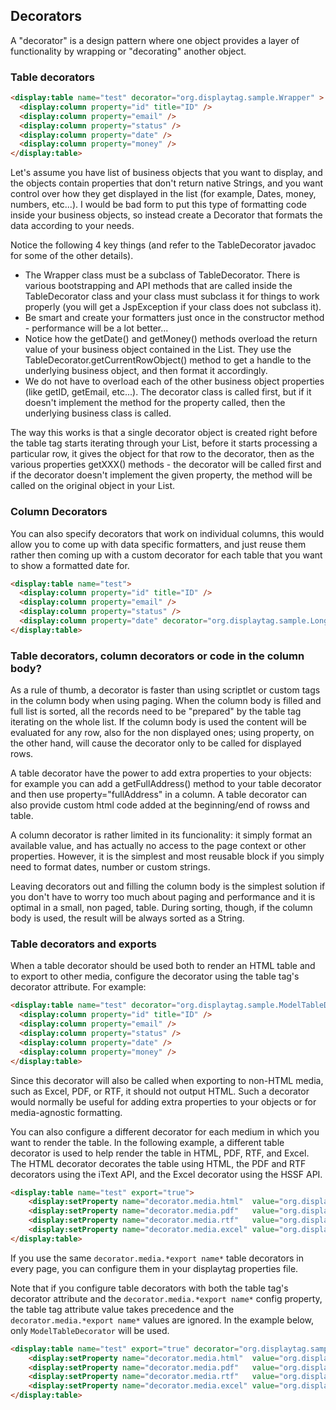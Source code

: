 Decorators
----------

A "decorator" is a design pattern where one object provides a layer of
functionality by wrapping or "decorating" another object.

### Table decorators

```html
<display:table name="test" decorator="org.displaytag.sample.Wrapper" >
  <display:column property="id" title="ID" />
  <display:column property="email" />
  <display:column property="status" />
  <display:column property="date" />
  <display:column property="money" />
</display:table>
```

Let's assume you have list of business objects that you want to display,
and the objects contain properties that don't return native Strings, and
you want control over how they get displayed in the list (for example,
Dates, money, numbers, etc...). I would be bad form to put this type of
formatting code inside your business objects, so instead create a
Decorator that formats the data according to your needs.

Notice the following 4 key things (and refer to the TableDecorator
javadoc for some of the other details).

-   The Wrapper class must be a subclass of TableDecorator. There is
    various bootstrapping and API methods that are called inside the
    TableDecorator class and your class must subclass it for things to
    work properly (you will get a JspException if your class does not
    subclass it).
-   Be smart and create your formatters just once in the constructor
    method - performance will be a lot better...
-   Notice how the getDate() and getMoney() methods overload the return
    value of your business object contained in the List. They use the
    TableDecorator.getCurrentRowObject() method to get a handle to the
    underlying business object, and then format it accordingly.
-   We do not have to overload each of the other business object
    properties (like getID, getEmail, etc...). The decorator class is
    called first, but if it doesn't implement the method for the
    property called, then the underlying business class is called.

The way this works is that a single decorator object is created right
before the table tag starts iterating through your List, before it
starts processing a particular row, it gives the object for that row to
the decorator, then as the various properties getXXX() methods - the
decorator will be called first and if the decorator doesn't implement
the given property, the method will be called on the original object in
your List.

### Column Decorators

You can also specify decorators that work on individual columns, this
would allow you to come up with data specific formatters, and just reuse
them rather then coming up with a custom decorator for each table that
you want to show a formatted date for.

```html
<display:table name="test">
  <display:column property="id" title="ID" />
  <display:column property="email" />
  <display:column property="status" />
  <display:column property="date" decorator="org.displaytag.sample.LongDateWrapper" />
</display:table>
```

### Table decorators, column decorators or code in the column body?

As a rule of thumb, a decorator is faster than using scriptlet or custom
tags in the column body when using paging. When the column body is
filled and full list is sorted, all the records need to be "prepared" by
the table tag iterating on the whole list. If the column body is used
the content will be evaluated for any row, also for the non displayed
ones; using property, on the other hand, will cause the decorator only
to be called for displayed rows.

A table decorator have the power to add extra properties to your
objects: for example you can add a getFullAddress() method to your table
decorator and then use property="fullAddress" in a column. A table
decorator can also provide custom html code added at the beginning/end
of rowss and table.

A column decorator is rather limited in its funcionality: it simply
format an available value, and has actually no access to the page
context or other properties. However, it is the simplest and most
reusable block if you simply need to format dates, number or custom
strings.

Leaving decorators out and filling the column body is the simplest
solution if you don't have to worry too much about paging and
performance and it is optimal in a small, non paged, table. During
sorting, though, if the column body is used, the result will be always
sorted as a String.

### Table decorators and exports

When a table decorator should be used both to render an HTML table and
to export to other media, configure the decorator using the table tag's
decorator attribute. For example:

```html
<display:table name="test" decorator="org.displaytag.sample.ModelTableDecorator" >
  <display:column property="id" title="ID" />
  <display:column property="email" />
  <display:column property="status" />
  <display:column property="date" />
  <display:column property="money" />
</display:table>
```

Since this decorator will also be called when exporting to non-HTML
media, such as Excel, PDF, or RTF, it should not output HTML. Such a
decorator would normally be useful for adding extra properties to your
objects or for media-agnostic formatting.

You can also configure a different decorator for each medium in which
you want to render the table. In the following example, a different
table decorator is used to help render the table in HTML, PDF, RTF, and
Excel. The HTML decorator decorates the table using HTML, the PDF and
RTF decorators using the iText API, and the Excel decorator using the
HSSF API.

```html
<display:table name="test" export="true">
    <display:setProperty name="decorator.media.html"  value="org.displaytag.sample.decorators.HtmlTotalWrapper" />
    <display:setProperty name="decorator.media.pdf"   value="org.displaytag.sample.decorators.ItextTotalWrapper" />
    <display:setProperty name="decorator.media.rtf"   value="org.displaytag.sample.decorators.ItextTotalWrapper" />
    <display:setProperty name="decorator.media.excel" value="org.displaytag.sample.decorators.HssfTotalWrapper" />
</display:table>
```

If you use the same `decorator.media.*export name*` table decorators in
every page, you can configure them in your displaytag properties file.

Note that if you configure table decorators with both the table tag's
decorator attribute and the `decorator.media.*export name*` config
property, the table tag attribute value takes precedence and the
`decorator.media.*export name*` values are ignored. In the example below,
only `ModelTableDecorator` will be used.

```html
<display:table name="test" export="true" decorator="org.displaytag.sample.ModelTableDecorator" >
    <display:setProperty name="decorator.media.html"  value="org.displaytag.sample.decorators.HtmlTotalWrapper" />
    <display:setProperty name="decorator.media.pdf"   value="org.displaytag.sample.decorators.ItextTotalWrapper" />
    <display:setProperty name="decorator.media.rtf"   value="org.displaytag.sample.decorators.ItextTotalWrapper" />
    <display:setProperty name="decorator.media.excel" value="org.displaytag.sample.decorators.HssfTotalWrapper" />
</display:table>
```
